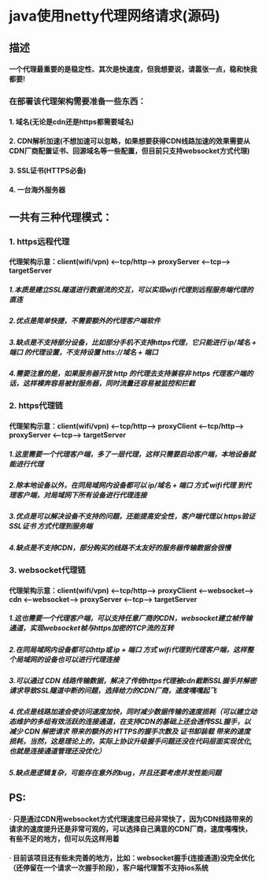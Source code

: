 # java使用netty代理网络请求(源码)

## 描述

#### 一个代理最重要的是稳定性、其次是快速度，但我想要说，请嚣张一点，稳和快我都要!

### 在部署该代理架构需要准备一些东西：

#### 1. 域名(无论是cdn还是https都需要域名)

#### 2. CDN解析加速(不想加速可以忽略，如果想要获得CDN线路加速的效果需要从CDN厂商配置证书、回源域名等一些配置，但目前只支持websocket方式代理)

#### 3. SSL证书(HTTPS必备)

#### 4. 一台海外服务器

## 一共有三种代理模式：

### 1. https远程代理

#### 代理架构示意：client(wifi/vpn) <--tcp/http--> proxyServer <--tcp--> targetServer 

##### 1.本质是建立SSL隧道进行数据流的交互，可以实现wifi代理到远程服务端代理的直连

##### 2.优点是简单快捷，不需要额外的代理客户端软件

##### 3.缺点是不支持部分设备，比如部分手机不支持https代理，它只能进行 ip/域名 + 端口 的代理设置，不支持设置 htts://域名 + 端口

##### 4.需要注意的是，如果服务器开放 http 的代理去支持兼容非 https 代理客户端的话，这样裸奔容易被封服务器，同时流量还容易被监控和拦截

### 2. https代理链

#### 代理架构示意：client(wifi/vpn) <--tcp/http--> proxyClient <--tcp/http--> proxyServer <--tcp--> targetServer 

##### 1.这里需要一个代理客户端，多了一层代理，这样只需要启动客户端，本地设备就能进行代理

##### 2.除本地设备以外，在同局域网内设备都可以 ip/域名 + 端口 方式 wifi代理 到代理客户端，对局域网下所有设备进行代理连接

##### 3.优点是可以解决设备不支持的问题，还能提高安全性，客户端代理以 https验证SSL证书 方式代理到服务端

##### 4.缺点是不支持CDN，部分购买的线路不太友好的服务器传输数据会很慢

### 3. websocket代理链

#### 代理架构示意：client(wifi/vpn) <--tcp/http--> proxyClient <--websocket--> cdn <--websocket--> proxyServer <--tcp--> targetServer 

##### 1.这也需要一个代理客户端，可以支持任意厂商的CDN，websocket建立帧传输通道，实现websocket帧与https加密的TCP流的互转

##### 2.在同局域网内设备都可以http或 ip + 端口 方式 wifi代理到代理客户端，这样整个局域网的设备也可以进行代理连接

##### 3.可以通过 CDN  线路传输数据，解决了传统https代理被cdn截断SSL握手并解密请求导致SSL隧道中断的问题，选择给力的CDN厂商，速度嘎嘎起飞

##### 4.优点是线路加速会使访问速度加快，同时减少数据传输的速度损耗（可以建立动态维护的多组有效活跃的连接通道，在支持CDN的基础上还会透传SSL握手，以减少 CDN 解密请求 带来的额外的 HTTPS的握手次数及 证书卸装载 带来的速度损耗，当然，这是理论上的，实际上协议升级握手问题还没在代码层面实现优化,也就是连接通道管理还没优化）

##### 5.缺点是逻辑复杂，可能存在意外的bug，并且还要考虑并发性能问题


## PS:

#### · 只是通过CDN用websocket方式代理速度已经非常快了，因为CDN线路带来的请求的速度提升还是非常可观的，可以选择自己满意的CDN厂商，速度嘎嘎快，有些不足的地方，但可以先这样用着

#### · 目前该项目还有些未完善的地方，比如：websocket握手(连接通道)没完全优化（还停留在一个请求一次握手阶段），客户端代理暂不支持ios系统
